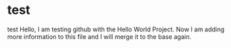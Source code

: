 # test
test
Hello, I am testing github with the Hello World Project.
Now I am adding more information to this file and I will merge it to the base again.
